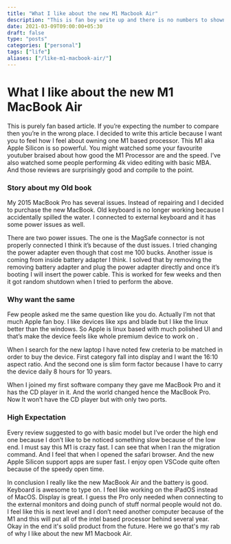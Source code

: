 ```yaml
---
title: "What I like about the new M1 Macbook Air"
description: "This is fan boy write up and there is no numbers to shown but only expectaions."
date: 2021-03-09T09:00:00+05:30
draft: false
type: "posts"
categories: ["personal"]
tags: ["life"]
aliases: ["/like-m1-macbook-air/"]
---
```


# What I like about the new M1 MacBook Air
This is purely fan based article. If you’re expecting the number to compare then you’re in the wrong place. I decided to write this article because I want you to feel how I feel about owning one M1 based processor. This M1 aka Apple Silicon is so powerful. You might watched some your favourite youtuber braised about how good the M1 Processor are and the speed. I’ve also watched some people performing 4k video editing with basic MBA. And those reviews are surprisingly good and compile to the point. 

### Story about my Old book
My 2015 MacBook Pro has several issues. Instead of repairing and I decided to purchase the new MacBook. Old keyboard is no longer working because I accidentally spilled the water. I connected to external keyboard and it has some power issues as well. 

There are two power issues. The one is the MagSafe connector is not properly connected I think it’s because of the dust issues. I tried changing the power adapter even though that cost me 100 bucks. Another issue is coming from inside battery adapter I think. I solved that by removing the removing battery adapter and plug the power adapter directly and once it’s booting I will insert the power cable. This is worked for few weeks and then it got random shutdown when I tried to perform the above. 

### Why want the same 
Few people asked me the same question like you do. Actually I’m not that much Apple fan boy. I like devices like xps and blade but I like the linux better than the windows. So Apple is linux based with much polished UI and that’s make the device feels like whole premium device to work on .

When I search for the new laptop I have noted few creteria to be matched in order to buy the device. First category fall into display and I want the 16:10 aspect ratio. And the second one is slim form factor because I have to carry the device daily 8 hours for 10 years. 

When I joined my first software company they gave me MacBook Pro and it has the CD player in it. And the world changed hence the MacBook Pro. Now It won’t have the CD player but with only two ports.

### High Expectation
Every review suggested to go with basic model but I’ve order the high end one because I don’t like to be noticed something slow because of the low end. I must say this M1 is crazy fast. I can see that when I ran the migration command. And I feel that when I opened the safari browser. And the new Apple Silicon support apps are super fast. I enjoy open VSCode quite often because of the speedy open time.

In conclusion I really like the new MacBook Air and the battery is good. Keyboard is awesome to type on. I feel like working on the iPadOS instead of MacOS. Display is great. I guess the Pro only needed when connecting to the external monitors and doing punch of stuff normal people would not do. I feel like this is next level and I don’t need another computer because of the M1 and this will put all of the intel based processor behind several year. Okay in the end it's solid product from the future. Here we go that's my rab of why I like about the new M1 Macbook Air.
